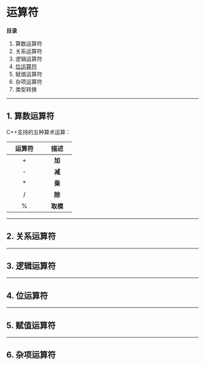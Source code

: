 # 运算符

**目录**
1. 算数运算符
2. 关系运算符
3. 逻辑运算符
4. [位运算符](#bitope)
5. 赋值运算符
6. 杂项运算符
7. 类型转换

----------------

<a id=""></a>
## 1. 算数运算符
C++支持的五种算术运算：

|<img width="15"/>运算符<img width="15"/>|<img width="15"/>描述<img width="15"/>|  
|:-----:|  :----: |
| +     | **加** |
| -     | **减** |
| *     | **乘**  |
| /     |**除**  |
| %     | **取模**|


----------------
<a id=""></a>
## 2. 关系运算符


----------------
<a id=""></a>
## 3. 逻辑运算符


-------------

<a id="bitope"></a>
## 4. 位运算符


----------------
<a id=""></a>
## 5. 赋值运算符


----------------
<a id=""></a>
## 6. 杂项运算符
